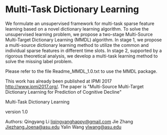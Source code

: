 # Multi-Task Dictionary Learning
We formulate an unsupervised framework for multi-task sparse feature learning based on a novel dictionary learning algorithm. To solve the unsupervised learning problem, we propose a two-stage Multi-Source Multi-Target Dictionary Learning (MMDL) algorithm. In stage 1, we propose a multi-source dictionary learning method to utilize the common and individual sparse features in different time slots. In stage 2, supported by a rigorous theoretical analysis, we develop a multi-task learning method to solve the missing label problem.

Please refer to the file Readme_MMDL_1.0.txt to use the MMDL package.

This work has already been published at IPMI 2017 http://www.ipmi2017.org/.
The paper is "Multi-Source Multi-Target Dictionary Learning for Prediction of Cognitive Decline"


Multi-Task Dictionary Learning

version 1.0

Authors: Qingyang Li  liqingyanghappy@gmail.com
	 Jie Zhang   Jiezhang.Joena@asu.edu
         Yalin Wang  ylwang@asu.edu
